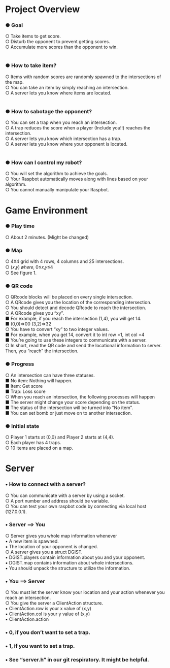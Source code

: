 # Project Overview
### ● Goal
  ○ Take items to get score.
  <br>
  ○ Disturb the opponent to prevent getting scores.
  <br>
  ○ Accumulate more scores than the opponent to win.
  <br>
  <br>
  
### ● How to take item?
  ○ Items with random scores are randomly spawned to the intersections of the map.
  <br>
  ○ You can take an item by simply reaching an intersection.
  <br>
  ○ A server lets you know where items are located.
  <br>
  <br>
  
### ● How to sabotage the opponent?
  ○ You can set a trap when you reach an intersection.
  <br>
  ○ A trap reduces the score when a player (Include you!!) reaches the intersection.
  <br>
  ○ A server lets you know which intersection has a trap.
  <br>
  ○ A server lets you know where your opponent is located.
  <br>
  <br>
  
### ● How can I control my robot?
  ○ You will set the algorithm to achieve the goals.
  <br>
  ○ Your Raspbot automatically moves along with lines based on your algorithm.
  <br>
  ○ You cannot manually manipulate your Raspbot.
  <br>
# Game Environment
### ● Play time
  ○ About 2 minutes. (Might be changed)
### ● Map
  ○ 4X4 grid with 4 rows, 4 columns and 25 intersections.
    <br>
  ○ (𝑥,𝑦) 𝑤ℎ𝑒𝑟𝑒, 0≤𝑥,𝑦≤4
    <br>
  ○ See figure 1.
### ● QR code
  ○ QRcode blocks will be placed on every single intersection.
    <br>
  ○ A QRcode gives you the location of the corresponding intersection.
    <br>
  ○ You should detect and decode QRcode to reach the intersection.
    <br>
  ○ A QRcode gives you “xy”.
    <br>
    ■ For example, if you reach the intersection (1,4), you will get 14.
      <br>
    ■ (0,0)⇒00 (3,2)⇒32
      <br>
  ○ You have to convert “xy” to two integer values.
    <br>
    ■ For example, when you get 14, convert it to int row =1, int col =4
      <br>
    ■ You’re going to use these integers to communicate with a server.
      <br>
  ○ In short, read the QR code and send the locational information to server. Then, you “reach” the intersection.
### ● Progress
  ○ An intersection can have three statuses.
    <br>
    ■ No item: Nothing will happen.
      <br>
    ■ Item: Get score
      <br>
    ■ Trap: Loss score
      <br>
  ○ When you reach an intersection, the following processes will happen
    <br>
    ■ The server might change your score depending on the status.
      <br>
    ■ The status of the intersection will be turned into “No item”.
      <br>
    ■ You can set bomb or just move on to another intersection.
### ● Initial state
  ○ Player 1 starts at (0,0) and Player 2 starts at (4,4).
    <br>
  ○ Each player has 4 traps.
    <br>
  ○ 10 items are placed on a map.
# Server
### • How to connect with a server?
  ○ You can communicate with a server by using a socket.
    <br>
  ○ A port number and address should be variable.
    <br>
  ○ You can test your own raspbot code by connecting via local host (127.0.0.1).
### • Server ⟹ You
  ○ Server gives you whole map information whenever
    <br>
    ▪ A new item is spawned.
      <br>
    ▪ The location of your opponent is changed.
      <br>
  ○ A server gives you a struct DGIST.
    <br>
    ▪ DGIST.players contain information about you and your opponent.
      <br>
    ▪ DGIST.map contains information about whole intersections.
      <br>
    ▪ You should unpack the structure to utilize the information.
### • You ⟹ Server
  ○ You must let the server know your location and your action whenever you reach an intersection.
    <br>
  ○ You give the server a ClientAction structure.
    <br>
    ▪ ClientAction.row is your x value of (x,y)
      <br>
    ▪ ClientAction.col is your y value of (x,y)
      <br>
    ▪ ClientAction.action
### • 0, if you don’t want to set a trap.
### • 1, if you want to set a trap.
### • See “server.h” in our git respiratory. It might be helpful.
